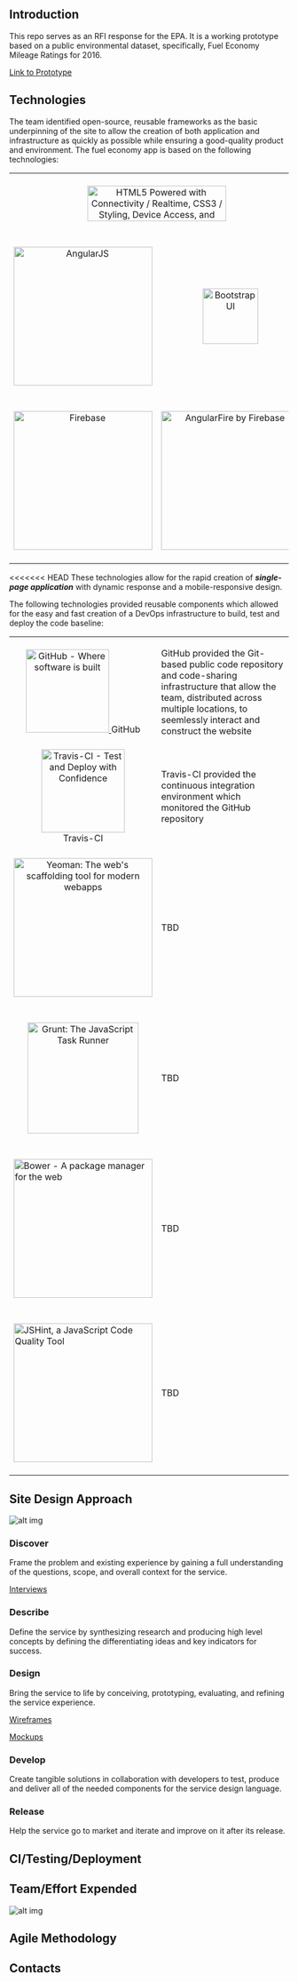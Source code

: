 
## Introduction
This repo serves as an RFI response for the EPA. It is a working prototype based on a public environmental dataset, specifically, Fuel Economy Mileage Ratings for 2016.

<a href="http://afseparfi.github.io/afseparfi">Link to Prototype</a>

## Technologies

The team identified open-source, reusable frameworks as the basic underpinning of the site to allow the creation of both application and infrastructure as quickly as possible while ensuring a good-quality product and environment.  The fuel economy app is based on the following technologies:

<table>
    <tr>
        <td align="center" colspan="2">
            <br>
            <a href="http://www.w3schools.com/html/">
            <img src="http://www.w3.org/html/logo/badge/html5-badge-h-connectivity-css3-device-storage.png" width="250" height="64" alt="HTML5 Powered with Connectivity / Realtime, CSS3 / Styling, Device Access, and Offline &amp; Storage" title="HTML5 Powered with Connectivity / Realtime, CSS3 / Styling, Device Access, and Offline &amp; Storage">
            </a>
            <br><br>
        </td>
    </tr>
    <tr>
        <td align="center">
            <br>
            <a href="https://angularjs.org/">
                <img src="https://angularjs.org/img/AngularJS-large.png" width=250 alt="AngularJS" title="AngularJS">
            </a>
            <br><br>
        </td>
        <td align="center">
            <br>
            <a href="http://getbootstrap.com/">
                <img src="http://getbootstrap.com/assets/brand/bootstrap-solid.svg" width=100 alt="Bootstrap UI" title="Bootstrap">
            </a>
            <br><br>
        </td>
    </tr>
    <tr>
        <td align="center">
            <br>
            <a href="https://www.firebase.com/">
                <img src="https://szimek.github.io/presentation-firebase-intro/images/firebase_logo.png" width=250 alt="Firebase" title="Firebase">
            </a>
            <br><br>
        </td>
        <td align="center">
            <br>
            <a href="https://www.firebase.com/docs/web/libraries/angular/">
                <img src="https://gaslight-blog.s3.amazonaws.com/angular-plus-firebase-is-rad/afire-logo.png" width=250 alt="AngularFire by Firebase" title="AngularFire by Firebase">
            </a>
            <br><br>
        </td>
    </tr>
</table>

<<<<<<< HEAD
These technologies allow for the rapid creation of **_single-page application_** with dynamic response and a mobile-responsive design.

The following technologies provided reusable components which allowed for the easy and fast creation of a DevOps infrastructure to build, test and deploy the code baseline:


<table>
    <tr>
        <td align="center">
            <br>
            <a href="https://github.com/">
            <img src="https://assets-cdn.github.com/images/modules/logos_page/GitHub-Mark.png" width="150" alt="GitHub - Where software is built" title="GitHub - Where software is built">
            </a>GitHub
            <br><br>
        </td>
        <td>
        GitHub provided the Git-based public code repository and code-sharing infrastructure that allow the team, distributed across multiple locations, to seemlessly interact and construct the website
        </td>
        </tr><tr>
        <td align="center">
            <a href="https://travis-ci.org/">
                <img src="https://cdn.travis-ci.com/images/pro-landing/TravisCI-mascot-08c431a45f963bdd99b44c4cdb6d65b8.svg" width=150 alt="Travis-CI - Test and Deploy with Confidence" title="Travis-CI - Test and Deploy with Confidence">
            </a>
            <br>Travis-CI
            <br>
        </td>
        <td>
        Travis-CI provided the continuous integration environment which monitored the GitHub repository
        </td>
        </tr><tr>
        <td align="center">
            <br>
            <a href="http://yeoman.io/">
                <img src="https://raw.githubusercontent.com/yeoman/media/master/optimized/yeoman-300x200.png" width=250 alt="Yeoman: The web's scaffolding tool for modern webapps" title="Yeoman: The web's scaffolding tool for modern webapps">
            </a>
            <br><br>
        </td>
        <td>
        TBD
        </td>
        </tr><tr>
        <td align="center">
            <br>
            <a href="http://gruntjs.com/">
                <img src="https://raw.githubusercontent.com/gruntjs/gruntjs.com/master/src/media/grunt-logo.png" width=200 alt="Grunt: The JavaScript Task Runner" title="Grunt: The JavaScript Task Runner">
            </a>
            <br><br>
        </td>
        <td>
        TBD
        </td>
        </tr><tr>
        <td>
            <br>
            <a href="http://bower.io/">
                <img src="http://bower.io/img/bower-logo.png" width=250 alt="Bower - A package manager for the web" title="Bower - A package manager for the web">
            </a>
            <br><br>
        </td>
        <td>
        TBD
        </td>
        </tr><tr>
        <td>
            <br>
            <a href="http://jshint.com/">
                <img src="http://jshint.com/res/jshint-dark.png" width=250 alt="JSHint, a JavaScript Code Quality Tool" title="JSHint, a JavaScript Code Quality Tool">
            </a>
            <br><br>
        </td>
        <td>
        TBD
        </td>
        </tr><tr>
    </tr>
</table>


## Site Design Approach

![alt img](http://afseparfi.github.io/afseparfi/docs/infographic.png)

### Discover
Frame the problem and existing experience by gaining a full understanding of the questions, scope, and overall context for the service.

<a href="https://www.youtube.com/watch?v=jTeDlUynA4I">Interviews</a>

### Describe
Define the service by synthesizing research and producing high level concepts by defining the differentiating ideas and key indicators for success.

### Design
Bring the service to life by conceiving, prototyping, evaluating, and refining the service experience.

<a href="http://txg483.axshare.com">Wireframes</a>

<a href="http://afseparfi.github.io/afseparfi/docs/epa_highfidelity.pdf">Mockups</a>

### Develop
Create tangible solutions in collaboration with developers to test, produce and deliver all of the needed components for the service design language.

### Release
Help the service go to market and iterate and improve on it after its release.



## CI/Testing/Deployment



## Team/Effort Expended

![alt img](http://afseparfi.github.io/afseparfi/docs/Team_Roles_Frame.png)



## Agile Methodology


## Contacts
